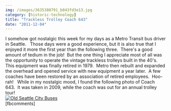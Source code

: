 ```yaml
---
img: /images/3635380791_b043fd3e13.jpg
category: [historic-technology]
title: "Trackless Trolley Coach 643"
date: "2011-12-04"
---
```


I somehow got nostalgic this week for my days as a Metro Transit bus driver in Seattle.   Those days were a good experience, but it is also true that I enjoyed it more the first year than the following three.  There's a good amount of tedium in the job!  But the one thing I appreciate most of all was the opportunity to operate the vintage trackless trolleys built in the 40's.  This equipment was finally retired in 1979.  Metro then rebuilt and expanded the overhead and opened service with new equipment a year later.  A few coaches have been restored by an association of retired employees.  Hoo-rah!   While in my nostalgic mood, I found the following photo of Coach 643.  It was taken in 2009, while the coach was out for an annual trolley tour!  
[![Old Seattle City Buses](/images/3635380791_b043fd3e13.jpg)](http://www.flickr.com/photos/fallenpegasus/3635380791/ "Old Seattle City Buses by FallenPegasus, on Flickr")  
\[fbcomments\]
